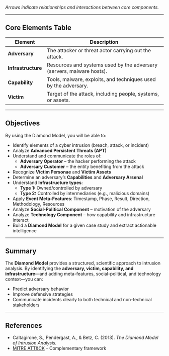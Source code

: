 
*Arrows indicate relationships and interactions between core components.*

---

## Core Elements Table

| Element         | Description                                                                 |
|-----------------|-----------------------------------------------------------------------------|
| **Adversary**   | The attacker or threat actor carrying out the attack.                        |
| **Infrastructure** | Resources and systems used by the adversary (servers, malware hosts).     |
| **Capability**  | Tools, malware, exploits, and techniques used by the adversary.             |
| **Victim**      | Target of the attack, including people, systems, or assets.                 |

---

## Objectives

By using the Diamond Model, you will be able to:

* Identify elements of a cyber intrusion (breach, attack, or incident)
* Analyze **Advanced Persistent Threats (APT)**
* Understand and communicate the roles of:
  * **Adversary Operator** – the hacker performing the attack
  * **Adversary Customer** – the entity benefiting from the attack
* Recognize **Victim Personae** and **Victim Assets**
* Determine an adversary’s **Capabilities** and **Adversary Arsenal**
* Understand **Infrastructure types**:
  * **Type 1:** Owned/controlled by adversary
  * **Type 2:** Controlled by intermediaries (e.g., malicious domains)
* Apply **Event Meta-Features**: Timestamp, Phase, Result, Direction, Methodology, Resources
* Analyze **Social-Political Component** – motivation of the adversary
* Analyze **Technology Component** – how capability and infrastructure interact
* Build a **Diamond Model** for a given case study and extract actionable intelligence

---

## Summary

The **Diamond Model** provides a structured, scientific approach to intrusion analysis. By identifying the **adversary, victim, capability, and infrastructure**—and adding meta-features, social-political, and technology context—you can:

* Predict adversary behavior  
* Improve defensive strategies  
* Communicate incidents clearly to both technical and non-technical stakeholders  

---

## References

* Caltagirone, S., Pendergast, A., & Betz, C. (2013). *The Diamond Model of Intrusion Analysis.*
* [MITRE ATT&CK](https://attack.mitre.org/) – Complementary framework

